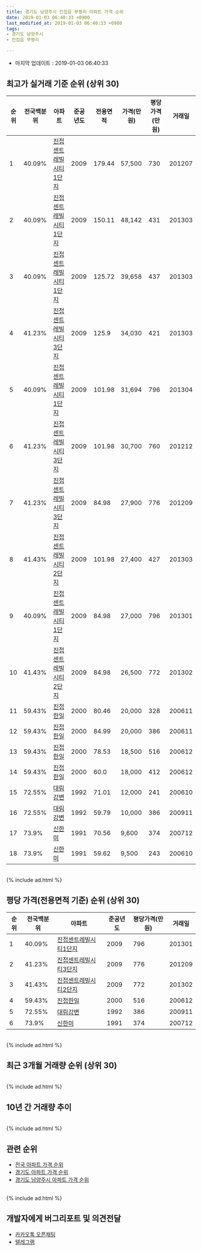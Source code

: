 ```yaml
---
title: 경기도 남양주시 진접읍 부평리 아파트 가격 순위
date: 2019-01-03 06:40:33 +0900
last_modified_at: 2019-01-03 06:40:33 +0900
tags:
- 경기도 남양주시
- 진접읍 부평리

---
```


* 마지막 업데이트 : 2019-01-03 06:40:33

## 최고가 실거래 기준 순위 (상위 30)


|순위|전국백분위|아파트|준공년도|전용면적|가격(만원)|평당가격(만원)|거래일|
|---|---|---|---|---|---|---|---|
|1|40.09%|[진접센트레빌시티1단지](https://search.naver.com/search.naver?query=%EA%B2%BD%EA%B8%B0%EB%8F%84+%EB%82%A8%EC%96%91%EC%A3%BC%EC%8B%9C+%EC%A7%84%EC%A0%91%EC%9D%8D+%EB%B6%80%ED%8F%89%EB%A6%AC+%EC%A7%84%EC%A0%91%EC%84%BC%ED%8A%B8%EB%A0%88%EB%B9%8C%EC%8B%9C%ED%8B%B01%EB%8B%A8%EC%A7%80)|2009|179.44|57,500|730|201207|
|2|40.09%|[진접센트레빌시티1단지](https://search.naver.com/search.naver?query=%EA%B2%BD%EA%B8%B0%EB%8F%84+%EB%82%A8%EC%96%91%EC%A3%BC%EC%8B%9C+%EC%A7%84%EC%A0%91%EC%9D%8D+%EB%B6%80%ED%8F%89%EB%A6%AC+%EC%A7%84%EC%A0%91%EC%84%BC%ED%8A%B8%EB%A0%88%EB%B9%8C%EC%8B%9C%ED%8B%B01%EB%8B%A8%EC%A7%80)|2009|150.11|48,142|431|201303|
|3|40.09%|[진접센트레빌시티1단지](https://search.naver.com/search.naver?query=%EA%B2%BD%EA%B8%B0%EB%8F%84+%EB%82%A8%EC%96%91%EC%A3%BC%EC%8B%9C+%EC%A7%84%EC%A0%91%EC%9D%8D+%EB%B6%80%ED%8F%89%EB%A6%AC+%EC%A7%84%EC%A0%91%EC%84%BC%ED%8A%B8%EB%A0%88%EB%B9%8C%EC%8B%9C%ED%8B%B01%EB%8B%A8%EC%A7%80)|2009|125.72|39,658|437|201303|
|4|41.23%|[진접센트레빌시티3단지](https://search.naver.com/search.naver?query=%EA%B2%BD%EA%B8%B0%EB%8F%84+%EB%82%A8%EC%96%91%EC%A3%BC%EC%8B%9C+%EC%A7%84%EC%A0%91%EC%9D%8D+%EB%B6%80%ED%8F%89%EB%A6%AC+%EC%A7%84%EC%A0%91%EC%84%BC%ED%8A%B8%EB%A0%88%EB%B9%8C%EC%8B%9C%ED%8B%B03%EB%8B%A8%EC%A7%80)|2009|125.9|34,030|421|201303|
|5|40.09%|[진접센트레빌시티1단지](https://search.naver.com/search.naver?query=%EA%B2%BD%EA%B8%B0%EB%8F%84+%EB%82%A8%EC%96%91%EC%A3%BC%EC%8B%9C+%EC%A7%84%EC%A0%91%EC%9D%8D+%EB%B6%80%ED%8F%89%EB%A6%AC+%EC%A7%84%EC%A0%91%EC%84%BC%ED%8A%B8%EB%A0%88%EB%B9%8C%EC%8B%9C%ED%8B%B01%EB%8B%A8%EC%A7%80)|2009|101.98|31,694|796|201304|
|6|41.23%|[진접센트레빌시티3단지](https://search.naver.com/search.naver?query=%EA%B2%BD%EA%B8%B0%EB%8F%84+%EB%82%A8%EC%96%91%EC%A3%BC%EC%8B%9C+%EC%A7%84%EC%A0%91%EC%9D%8D+%EB%B6%80%ED%8F%89%EB%A6%AC+%EC%A7%84%EC%A0%91%EC%84%BC%ED%8A%B8%EB%A0%88%EB%B9%8C%EC%8B%9C%ED%8B%B03%EB%8B%A8%EC%A7%80)|2009|101.98|30,700|760|201212|
|7|41.23%|[진접센트레빌시티3단지](https://search.naver.com/search.naver?query=%EA%B2%BD%EA%B8%B0%EB%8F%84+%EB%82%A8%EC%96%91%EC%A3%BC%EC%8B%9C+%EC%A7%84%EC%A0%91%EC%9D%8D+%EB%B6%80%ED%8F%89%EB%A6%AC+%EC%A7%84%EC%A0%91%EC%84%BC%ED%8A%B8%EB%A0%88%EB%B9%8C%EC%8B%9C%ED%8B%B03%EB%8B%A8%EC%A7%80)|2009|84.98|27,900|776|201209|
|8|41.43%|[진접센트레빌시티2단지](https://search.naver.com/search.naver?query=%EA%B2%BD%EA%B8%B0%EB%8F%84+%EB%82%A8%EC%96%91%EC%A3%BC%EC%8B%9C+%EC%A7%84%EC%A0%91%EC%9D%8D+%EB%B6%80%ED%8F%89%EB%A6%AC+%EC%A7%84%EC%A0%91%EC%84%BC%ED%8A%B8%EB%A0%88%EB%B9%8C%EC%8B%9C%ED%8B%B02%EB%8B%A8%EC%A7%80)|2009|101.98|27,400|427|201303|
|9|40.09%|[진접센트레빌시티1단지](https://search.naver.com/search.naver?query=%EA%B2%BD%EA%B8%B0%EB%8F%84+%EB%82%A8%EC%96%91%EC%A3%BC%EC%8B%9C+%EC%A7%84%EC%A0%91%EC%9D%8D+%EB%B6%80%ED%8F%89%EB%A6%AC+%EC%A7%84%EC%A0%91%EC%84%BC%ED%8A%B8%EB%A0%88%EB%B9%8C%EC%8B%9C%ED%8B%B01%EB%8B%A8%EC%A7%80)|2009|84.98|27,000|796|201301|
|10|41.43%|[진접센트레빌시티2단지](https://search.naver.com/search.naver?query=%EA%B2%BD%EA%B8%B0%EB%8F%84+%EB%82%A8%EC%96%91%EC%A3%BC%EC%8B%9C+%EC%A7%84%EC%A0%91%EC%9D%8D+%EB%B6%80%ED%8F%89%EB%A6%AC+%EC%A7%84%EC%A0%91%EC%84%BC%ED%8A%B8%EB%A0%88%EB%B9%8C%EC%8B%9C%ED%8B%B02%EB%8B%A8%EC%A7%80)|2009|84.98|26,500|772|201302|
|11|59.43%|[진접한일](https://search.naver.com/search.naver?query=%EA%B2%BD%EA%B8%B0%EB%8F%84+%EB%82%A8%EC%96%91%EC%A3%BC%EC%8B%9C+%EC%A7%84%EC%A0%91%EC%9D%8D+%EB%B6%80%ED%8F%89%EB%A6%AC+%EC%A7%84%EC%A0%91%ED%95%9C%EC%9D%BC)|2000|80.46|20,000|328|200611|
|12|59.43%|[진접한일](https://search.naver.com/search.naver?query=%EA%B2%BD%EA%B8%B0%EB%8F%84+%EB%82%A8%EC%96%91%EC%A3%BC%EC%8B%9C+%EC%A7%84%EC%A0%91%EC%9D%8D+%EB%B6%80%ED%8F%89%EB%A6%AC+%EC%A7%84%EC%A0%91%ED%95%9C%EC%9D%BC)|2000|84.99|20,000|386|200611|
|13|59.43%|[진접한일](https://search.naver.com/search.naver?query=%EA%B2%BD%EA%B8%B0%EB%8F%84+%EB%82%A8%EC%96%91%EC%A3%BC%EC%8B%9C+%EC%A7%84%EC%A0%91%EC%9D%8D+%EB%B6%80%ED%8F%89%EB%A6%AC+%EC%A7%84%EC%A0%91%ED%95%9C%EC%9D%BC)|2000|78.53|18,500|516|200612|
|14|59.43%|[진접한일](https://search.naver.com/search.naver?query=%EA%B2%BD%EA%B8%B0%EB%8F%84+%EB%82%A8%EC%96%91%EC%A3%BC%EC%8B%9C+%EC%A7%84%EC%A0%91%EC%9D%8D+%EB%B6%80%ED%8F%89%EB%A6%AC+%EC%A7%84%EC%A0%91%ED%95%9C%EC%9D%BC)|2000|60.0|18,000|412|200612|
|15|72.55%|[대림강변](https://search.naver.com/search.naver?query=%EA%B2%BD%EA%B8%B0%EB%8F%84+%EB%82%A8%EC%96%91%EC%A3%BC%EC%8B%9C+%EC%A7%84%EC%A0%91%EC%9D%8D+%EB%B6%80%ED%8F%89%EB%A6%AC+%EB%8C%80%EB%A6%BC%EA%B0%95%EB%B3%80)|1992|71.01|12,000|241|200610|
|16|72.55%|[대림강변](https://search.naver.com/search.naver?query=%EA%B2%BD%EA%B8%B0%EB%8F%84+%EB%82%A8%EC%96%91%EC%A3%BC%EC%8B%9C+%EC%A7%84%EC%A0%91%EC%9D%8D+%EB%B6%80%ED%8F%89%EB%A6%AC+%EB%8C%80%EB%A6%BC%EA%B0%95%EB%B3%80)|1992|59.79|10,000|386|200911|
|17|73.9%|[신한미](https://search.naver.com/search.naver?query=%EA%B2%BD%EA%B8%B0%EB%8F%84+%EB%82%A8%EC%96%91%EC%A3%BC%EC%8B%9C+%EC%A7%84%EC%A0%91%EC%9D%8D+%EB%B6%80%ED%8F%89%EB%A6%AC+%EC%8B%A0%ED%95%9C%EB%AF%B8)|1991|70.56|9,600|374|200712|
|18|73.9%|[신한미](https://search.naver.com/search.naver?query=%EA%B2%BD%EA%B8%B0%EB%8F%84+%EB%82%A8%EC%96%91%EC%A3%BC%EC%8B%9C+%EC%A7%84%EC%A0%91%EC%9D%8D+%EB%B6%80%ED%8F%89%EB%A6%AC+%EC%8B%A0%ED%95%9C%EB%AF%B8)|1991|59.62|9,500|243|200610|


<br>
{% include ad.html %}
<br>

## 평당 가격(전용면적 기준) 순위 (상위 30)


|순위|전국백분위|아파트|준공년도|평당가격(만원)|거래일|
|---|---|---|---|---|---|
|1|40.09%|[진접센트레빌시티1단지](https://search.naver.com/search.naver?query=%EA%B2%BD%EA%B8%B0%EB%8F%84+%EB%82%A8%EC%96%91%EC%A3%BC%EC%8B%9C+%EC%A7%84%EC%A0%91%EC%9D%8D+%EB%B6%80%ED%8F%89%EB%A6%AC+%EC%A7%84%EC%A0%91%EC%84%BC%ED%8A%B8%EB%A0%88%EB%B9%8C%EC%8B%9C%ED%8B%B01%EB%8B%A8%EC%A7%80)|2009|796|201301|
|2|41.23%|[진접센트레빌시티3단지](https://search.naver.com/search.naver?query=%EA%B2%BD%EA%B8%B0%EB%8F%84+%EB%82%A8%EC%96%91%EC%A3%BC%EC%8B%9C+%EC%A7%84%EC%A0%91%EC%9D%8D+%EB%B6%80%ED%8F%89%EB%A6%AC+%EC%A7%84%EC%A0%91%EC%84%BC%ED%8A%B8%EB%A0%88%EB%B9%8C%EC%8B%9C%ED%8B%B03%EB%8B%A8%EC%A7%80)|2009|776|201209|
|3|41.43%|[진접센트레빌시티2단지](https://search.naver.com/search.naver?query=%EA%B2%BD%EA%B8%B0%EB%8F%84+%EB%82%A8%EC%96%91%EC%A3%BC%EC%8B%9C+%EC%A7%84%EC%A0%91%EC%9D%8D+%EB%B6%80%ED%8F%89%EB%A6%AC+%EC%A7%84%EC%A0%91%EC%84%BC%ED%8A%B8%EB%A0%88%EB%B9%8C%EC%8B%9C%ED%8B%B02%EB%8B%A8%EC%A7%80)|2009|772|201302|
|4|59.43%|[진접한일](https://search.naver.com/search.naver?query=%EA%B2%BD%EA%B8%B0%EB%8F%84+%EB%82%A8%EC%96%91%EC%A3%BC%EC%8B%9C+%EC%A7%84%EC%A0%91%EC%9D%8D+%EB%B6%80%ED%8F%89%EB%A6%AC+%EC%A7%84%EC%A0%91%ED%95%9C%EC%9D%BC)|2000|516|200612|
|5|72.55%|[대림강변](https://search.naver.com/search.naver?query=%EA%B2%BD%EA%B8%B0%EB%8F%84+%EB%82%A8%EC%96%91%EC%A3%BC%EC%8B%9C+%EC%A7%84%EC%A0%91%EC%9D%8D+%EB%B6%80%ED%8F%89%EB%A6%AC+%EB%8C%80%EB%A6%BC%EA%B0%95%EB%B3%80)|1992|386|200911|
|6|73.9%|[신한미](https://search.naver.com/search.naver?query=%EA%B2%BD%EA%B8%B0%EB%8F%84+%EB%82%A8%EC%96%91%EC%A3%BC%EC%8B%9C+%EC%A7%84%EC%A0%91%EC%9D%8D+%EB%B6%80%ED%8F%89%EB%A6%AC+%EC%8B%A0%ED%95%9C%EB%AF%B8)|1991|374|200712|


<br>
{% include ad.html %}
<br>

## 최근 3개월 거래량 순위 (상위 30)


<div style="width:100%;">
    <canvas id="deal_count_ranking" height="250"></canvas>
</div>


<script>
new Chart(document.getElementById("deal_count_ranking"), {
    type: 'horizontalBar',
    data: {
        labels: ['진접센트레빌시티1단지', '진접한일', '진접센트레빌시티2단지'],
        datasets: [{
            label: '실거래 수',
            data: [3, 2, 1],
            borderColor: "rgba(255, 0, 128, 1)",
            backgroundColor: "rgba(255, 0, 128, 0.5)",
            fill: false,
        }]
    },
    options: {
        responsive: true,
        title: {
            display: true,
            text: '최근 3개월 거래량 순위'
        },
        tooltips: {
            mode: 'index',
            intersect: false,
            callbacks: {
                title: function(tooltipItems, data) {
                    return "실거래 수:";
                },
                label: function(tooltipItem, data) {
                    return data.labels[tooltipItem.index] + ": " + tooltipItem.xLabel;
                }
            }
        },
        hover: {
            mode: 'nearest',
            intersect: true
        },
        scales: {
            xAxes: [{
                display: true,
                scaleLabel: {
                    display: true,
                    labelString: '실거래 수'
                },
                ticks: {
                    suggestedMin: 0,
                }
            }],
            yAxes: [{
                display: true,
                ticks: {
                    autoSkip: false,
                    callback: function(value, index, values) {
                        if (value.length > 15)
                            return value.substr(0, 13) + "...";
                        else
                            return value;
                    }
                },
                scaleLabel: {
                    display: false,
                }
            }]
        }
    }
});

</script>


<br>
{% include ad.html %}
<br>

## 10년 간 거래량 추이


<div style="width:100%;">
    <canvas id="deal_progress" height="250"></canvas>
</div>

<script>
new Chart(document.getElementById("deal_progress"), {
    type: 'line',
    data: {
        labels: ['200901','200902','200903','200904','200905','200906','200907','200908','200909','200910','200911','200912','201001','201002','201003','201004','201005','201006','201007','201008','201009','201010','201011','201012','201101','201102','201103','201104','201105','201106','201107','201108','201109','201110','201111','201112','201201','201202','201203','201204','201205','201206','201207','201208','201209','201210','201211','201212','201301','201302','201303','201304','201305','201306','201307','201308','201309','201310','201311','201312','201401','201402','201403','201404','201405','201406','201407','201408','201409','201410','201411','201412','201501','201502','201503','201504','201505','201506','201507','201508','201509','201510','201511','201512','201601','201602','201603','201604','201605','201606','201607','201608','201609','201610','201611','201612','201701','201702','201703','201704','201705','201706','201707','201708','201709','201710','201711','201712','201801','201802','201803','201804','201805','201806','201807','201808','201809','201810','201811','201812','201901'],
        datasets: [{
            label: '실거래 수',
            pointRadius: 1,
            data: [2, 3, 7, 6, 3, 3, 3, 1, 3, 1, 2, 4, 1, 2, 2, 4, 4, 3, 0, 3, 5, 7, 7, 4, 6, 5, 12, 3, 6, 4, 4, 7, 20, 7, 11, 3, 3, 10, 4, 5, 2, 11, 21, 5, 6, 10, 4, 7, 5, 7, 22, 11, 5, 9, 6, 11, 7, 9, 5, 8, 5, 13, 8, 9, 7, 5, 15, 13, 10, 12, 11, 13, 12, 14, 23, 17, 12, 19, 20, 19, 20, 26, 17, 7, 12, 6, 14, 14, 10, 17, 11, 28, 18, 15, 10, 9, 6, 13, 12, 9, 13, 12, 14, 5, 13, 13, 16, 9, 7, 4, 6, 11, 10, 9, 6, 12, 18, 9, 4, 2, 0],
            borderColor: "rgba(255, 201, 14, 1)",
            backgroundColor: "rgba(255, 201, 14, 0.5)",
            fill: true,
        }]
    },
    options: {
        responsive: true,
        title: {
            display: true,
            text: '10년간 거래량 추이'
        },
        tooltips: {
            mode: 'index',
            intersect: false,
        },
        hover: {
            mode: 'nearest',
            intersect: true
        },
        scales: {
            xAxes: [{
                display: true,
                scaleLabel: {
                    display: true,
                    labelString: '년/월'
                }
            }],
            yAxes: [{
                display: true,
                ticks: {
                    suggestedMin: 0,
                },
                scaleLabel: {
                    display: true,
                    labelString: '실거래 수'
                }
            }]
        }
    }
});

</script>


<br>
{% include ad.html %}
<br>

## 관련 순위

- [전국 아파트 가격 순위](https://inasie.github.io/apt-ranking/전국)
- [경기도 아파트 가격 순위](https://inasie.github.io/apt-ranking/경기도)
- [경기도 남양주시 아파트 가격 순위](https://inasie.github.io/apt-ranking/경기도-남양주시)


<br>
{% include ad.html %}
<br>

## 개발자에게 버그리포트 및 의견전달

- [카카오톡 오픈채팅](https://open.kakao.com/o/gLJUAP4)
- [텔레그램](https://t.me/inasie)

